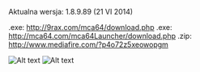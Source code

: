 Aktualna wersja: 1.8.9.89 (21 VI 2014)

.exe: http://9rax.com/mca64/download.php
.exe: http://mca64.com/mca64Launcher/download.php
.zip: http://www.mediafire.com/?p4o72z5xeowopgm

![Alt text](http://i.imgur.com/2xyS3Du.png)
![Alt text](http://i.imgur.com/chLnRUI.png)
